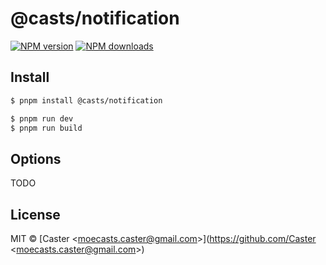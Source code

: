 # @casts/notification

[![NPM version](https://img.shields.io/npm/v/@casts/notification.svg?style=flat)](https://npmjs.org/package/@casts/notification)
[![NPM downloads](http://img.shields.io/npm/dm/@casts/notification.svg?style=flat)](https://npmjs.org/package/@casts/notification)

## Install

```bash
$ pnpm install @casts/notification
```

```bash
$ pnpm run dev
$ pnpm run build
```

## Options

TODO

## License

MIT © [Caster &lt;moecasts.caster@gmail.com&gt;](https://github.com/Caster &lt;moecasts.caster@gmail.com&gt;)
